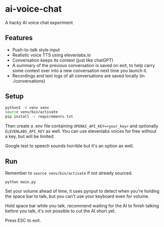 # ai-voice-chat

A hacky AI voice chat experiment

## Features

- Push-to-talk style input
- Realistic voice TTS using elevenlabs.io
- Conversation keeps its context (just like chatGPT)
- A summary of the previous conversation is saved on exit, to help carry some context over into a new conversation next time you launch it.
- Recordings and text logs of all conversations are saved locally (in ./conversations)

## Setup

```bash
python3 -m venv venv
source venv/bin/activate
pip install -r requirements.txt
```

Then create a .env file containing `OPENAI_API_KEY=<your_key>` and optionally `ELEVENLABS_API_KEY` as well. You can use elevenlabs voices for free without a key, but will be limited.

Google text to speech sounds horrible but it's an option as well.

## Run

Remember to `source venv/bin/activate` if not already sourced.

`python main.py`

Set your volume ahead of time, it uses pynput to detect when you're holding the space bar to talk, but you can't use your keyboard even for volume.

Hold space bar while you talk, recommend waiting for the AI to finish talking before you talk, it's not possible to cut the AI short yet.

Press ESC to exit.
